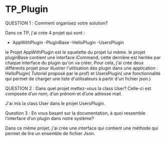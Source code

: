 # TP_Plugin

QUESTION 1 : Comment organisez votre solution?

Dans ce TP, j'ai crée 4 projet qui sont : 
 - AppWithPlugin 
 -PluginBase
 -HelloPlugin 
 -UsersPlugin 
 
le Projet AppWithPlugin est le squelette du projet lui même. le projet pluginBase contient une interface iCommand, cette dernière est heritée par chaque interface du  plugin qu'on va créer. Pour cela, j'ai crée deux différents projet pour illustrer l'utilisation des plugin dans une application : HelloPlugin( Tutoriel proposé par le prof) et UsersPlugin( une fonctionnalité qui permet de charger une liste d'utilisateurs à partir d'un fichier json.)

QUESTION 2 : Dans quel projet mettez-vous la class User? Celle-ci est composée d’un nom, d’un prénom et
d’une adresse mail.

J'ai mis la class User dans le projet UsersPlugin. 

Question 3 : En vous basant sur la documentation, à quoi ressemble l’interface d’un plugin dans notre
système? 

Dans ce même projet, j'ai crée une interface qui contient une méthode qui permet de lire un ensemble de fichier Json. 